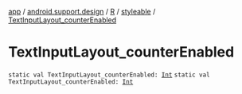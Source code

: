 [app](../../../index.md) / [android.support.design](../../index.md) / [R](../index.md) / [styleable](index.md) / [TextInputLayout_counterEnabled](.)

# TextInputLayout_counterEnabled

`static val TextInputLayout_counterEnabled: `[`Int`](https://kotlinlang.org/api/latest/jvm/stdlib/kotlin/-int/index.html)
`static val TextInputLayout_counterEnabled: `[`Int`](https://kotlinlang.org/api/latest/jvm/stdlib/kotlin/-int/index.html)